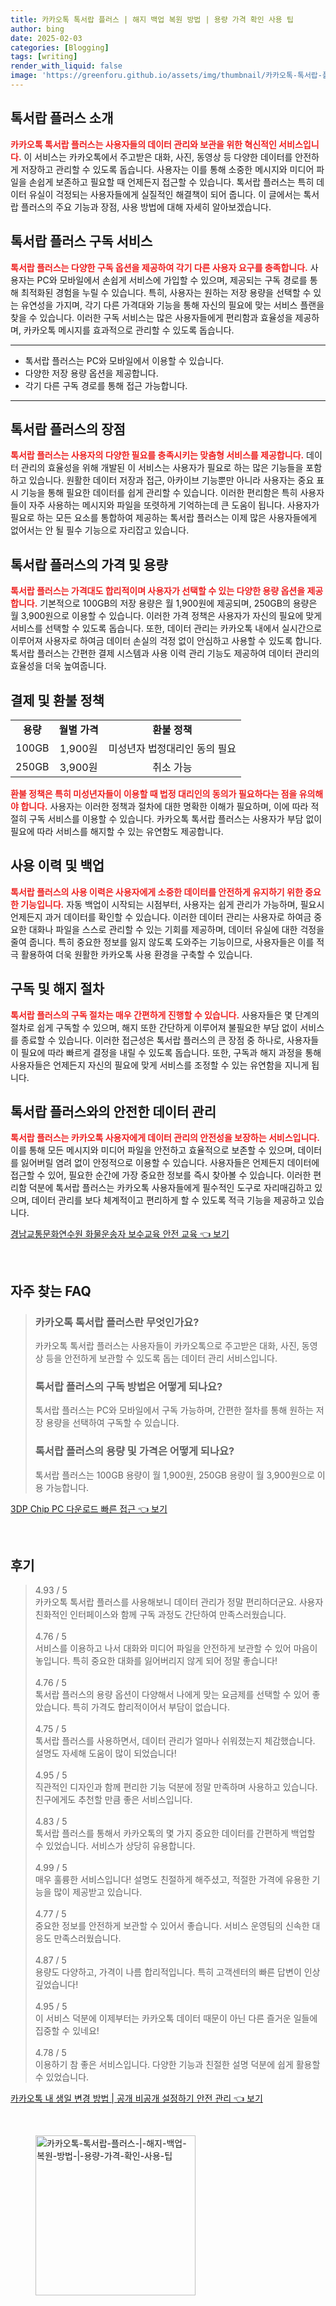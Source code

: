 ```yaml
---
title: 카카오톡 톡서랍 플러스 | 해지 백업 복원 방법 | 용량 가격 확인 사용 팁
author: bing
date: 2025-02-03
categories: [Blogging]
tags: [writing]
render_with_liquid: false
image: 'https://greenforu.github.io/assets/img/thumbnail/카카오톡-톡서랍-플러스-|-해지-백업-복원-방법-|-용량-가격-확인-사용-팁.webp'
---
```



<h2 id='톡서랍 플러스 소개'>톡서랍 플러스 소개</h2>

<p><b><span style="color: #ee2323;">카카오톡 톡서랍 플러스는 사용자들의 데이터 관리와 보관을 위한 혁신적인 서비스입니다.</span></b> 이 서비스는 카카오톡에서 주고받은 대화, 사진, 동영상 등 다양한 데이터를 안전하게 저장하고 관리할 수 있도록 돕습니다. 사용자는 이를 통해 소중한 메시지와 미디어 파일을 손쉽게 보존하고 필요할 때 언제든지 접근할 수 있습니다. 톡서랍 플러스는 특히 데이터 유실이 걱정되는 사용자들에게 실질적인 해결책이 되어 줍니다. 이 글에서는 톡서랍 플러스의 주요 기능과 장점, 사용 방법에 대해 자세히 알아보겠습니다.</p>

<h2 id='톡서랍 플러스 구독 서비스'>톡서랍 플러스 구독 서비스</h2>

<p><b><span style="color: #ee2323;">톡서랍 플러스는 다양한 구독 옵션을 제공하여 각기 다른 사용자 요구를 충족합니다.</span></b> 사용자는 PC와 모바일에서 손쉽게 서비스에 가입할 수 있으며, 제공되는 구독 경로를 통해 최적화된 경험을 누릴 수 있습니다. 특히, 사용자는 원하는 저장 용량을 선택할 수 있는 유연성을 가지며, 각기 다른 가격대와 기능을 통해 자신의 필요에 맞는 서비스 플랜을 찾을 수 있습니다. 이러한 구독 서비스는 많은 사용자들에게 편리함과 효율성을 제공하며, 카카오톡 메시지를 효과적으로 관리할 수 있도록 돕습니다.</p>

<hr />

<ul>
    <li>톡서랍 플러스는 PC와 모바일에서 이용할 수 있습니다.</li>
    <li>다양한 저장 용량 옵션을 제공합니다.</li>
    <li>각기 다른 구독 경로를 통해 접근 가능합니다.</li>
</ul>

<hr />

<h2 id='톡서랍 플러스의 장점'>톡서랍 플러스의 장점</h2>

<p><b><span style="color: #ee2323;">톡서랍 플러스는 사용자의 다양한 필요를 충족시키는 맞춤형 서비스를 제공합니다.</span></b> 데이터 관리의 효율성을 위해 개발된 이 서비스는 사용자가 필요로 하는 많은 기능들을 포함하고 있습니다. 원활한 데이터 저장과 접근, 아카이브 기능뿐만 아니라 사용자는 중요 표시 기능을 통해 필요한 데이터를 쉽게 관리할 수 있습니다. 이러한 편리함은 특히 사용자들이 자주 사용하는 메시지와 파일을 또렷하게 기억하는데 큰 도움이 됩니다. 사용자가 필요로 하는 모든 요소를 통합하여 제공하는 톡서랍 플러스는 이제 많은 사용자들에게 없어서는 안 될 필수 기능으로 자리잡고 있습니다.</p>

<h2 id='톡서랍 플러스의 가격 및 용량'>톡서랍 플러스의 가격 및 용량</h2>

<p><b><span style="color: #ee2323;">톡서랍 플러스는 가격대도 합리적이며 사용자가 선택할 수 있는 다양한 용량 옵션을 제공합니다.</span></b> 기본적으로 100GB의 저장 용량은 월 1,900원에 제공되며, 250GB의 용량은 월 3,900원으로 이용할 수 있습니다. 이러한 가격 정책은 사용자가 자신의 필요에 맞게 서비스를 선택할 수 있도록 돕습니다. 또한, 데이터 관리는 카카오톡 내에서 실시간으로 이루어져 사용자로 하여금 데이터 손실의 걱정 없이 안심하고 사용할 수 있도록 합니다. 톡서랍 플러스는 간편한 결제 시스템과 사용 이력 관리 기능도 제공하여 데이터 관리의 효율성을 더욱 높여줍니다.</p>

<h2 id='결제 및 환불 정책'>결제 및 환불 정책</h2>

<table>
    <tr>
        <td style="text-align: center; height: 17px;"><b>용량</b></td>
        <td style="text-align: center; height: 17px;"><b>월별 가격</b></td>
        <td style="text-align: center; height: 17px;"><b>환불 정책</b></td>
    </tr>
    <tr>
        <td style="text-align: center; height: 17px;">100GB</td>
        <td style="text-align: center; height: 17px;">1,900원</td>
        <td style="text-align: center; height: 17px;">미성년자 법정대리인 동의 필요</td>
    </tr>
    <tr>
        <td style="text-align: center; height: 17px;">250GB</td>
        <td style="text-align: center; height: 17px;">3,900원</td>
        <td style="text-align: center; height: 17px;">취소 가능</td>
    </tr>
</table>

<p><b><span style="color: #ee2323;">환불 정책은 특히 미성년자들이 이용할 때 법정 대리인의 동의가 필요하다는 점을 유의해야 합니다.</span></b> 사용자는 이러한 정책과 절차에 대한 명확한 이해가 필요하며, 이에 따라 적절히 구독 서비스를 이용할 수 있습니다. 카카오톡 톡서랍 플러스는 사용자가 부담 없이 필요에 따라 서비스를 해지할 수 있는 유연함도 제공합니다.</p>

<h2 id='사용 이력 및 백업'>사용 이력 및 백업</h2>

<p><b><span style="color: #ee2323;">톡서랍 플러스의 사용 이력은 사용자에게 소중한 데이터를 안전하게 유지하기 위한 중요한 기능입니다.</span></b> 자동 백업이 시작되는 시점부터, 사용자는 쉽게 관리가 가능하며, 필요시 언제든지 과거 데이터를 확인할 수 있습니다. 이러한 데이터 관리는 사용자로 하여금 중요한 대화나 파일을 스스로 관리할 수 있는 기회를 제공하며, 데이터 유실에 대한 걱정을 줄여 줍니다. 특히 중요한 정보를 잃지 않도록 도와주는 기능이므로, 사용자들은 이를 적극 활용하여 더욱 원활한 카카오톡 사용 환경을 구축할 수 있습니다.</p>

<h2 id='구독 및 해지 절차'>구독 및 해지 절차</h2>

<p><b><span style="color: #ee2323;">톡서랍 플러스의 구독 절차는 매우 간편하게 진행할 수 있습니다.</span></b> 사용자들은 몇 단계의 절차로 쉽게 구독할 수 있으며, 해지 또한 간단하게 이루어져 불필요한 부담 없이 서비스를 종료할 수 있습니다. 이러한 접근성은 톡서랍 플러스의 큰 장점 중 하나로, 사용자들이 필요에 따라 빠르게 결정을 내릴 수 있도록 돕습니다. 또한, 구독과 해지 과정을 통해 사용자들은 언제든지 자신의 필요에 맞게 서비스를 조정할 수 있는 유연함을 지니게 됩니다.</p>

<h2 id='톡서랍 플러스와의 안전한 데이터 관리'>톡서랍 플러스와의 안전한 데이터 관리</h2>

<p><b><span style="color: #ee2323;">톡서랍 플러스는 카카오톡 사용자에게 데이터 관리의 안전성을 보장하는 서비스입니다.</span></b> 이를 통해 모든 메시지와 미디어 파일을 안전하고 효율적으로 보존할 수 있으며, 데이터를 잃어버릴 염려 없이 안정적으로 이용할 수 있습니다. 사용자들은 언제든지 데이터에 접근할 수 있어, 필요한 순간에 가장 중요한 정보를 즉시 찾아볼 수 있습니다. 이러한 편리함 덕분에 톡서랍 플러스는 카카오톡 사용자들에게 필수적인 도구로 자리매김하고 있으며, 데이터 관리를 보다 체계적이고 편리하게 할 수 있도록 적극 기능을 제공하고 있습니다.</p>


<p><a class="click-button" title="경남교통문화연수원 화물운송자 보수교육 안전 교육" href="https://greenforu.github.io/posts/%EA%B2%BD%EB%82%A8%EA%B5%90%ED%86%B5%EB%AC%B8%ED%99%94%EC%97%B0%EC%88%98%EC%9B%90-%ED%99%94%EB%AC%BC%EC%9A%B4%EC%86%A1%EC%9E%90-%EB%B3%B4%EC%88%98%EA%B5%90%EC%9C%A1-%EC%95%88%EC%A0%84-%EA%B5%90%EC%9C%A1/" rel="dofollow">경남교통문화연수원 화물운송자 보수교육 안전 교육 👈 보기</a></p><br>
<h2 id='자주_찾는_FAQ'>자주 찾는 FAQ</h2>
<div itemscope="" itemtype="https://schema.org/FAQPage"> 
<blockquote> 
<div itemscope="" itemprop="mainEntity" itemtype="https://schema.org/Question"> 
<h3 itemprop="name">카카오톡 톡서랍 플러스란 무엇인가요?</h3> 
<div itemscope="" itemprop="acceptedAnswer" itemtype="https://schema.org/Answer"> 
<span itemprop="text"> 
<p>카카오톡 톡서랍 플러스는 사용자들이 카카오톡으로 주고받은 대화, 사진, 동영상 등을 안전하게 보관할 수 있도록 돕는 데이터 관리 서비스입니다.</p> 
</span> 
</div> 
</div> 
<div itemscope="" itemprop="mainEntity" itemtype="https://schema.org/Question"> 
<h3 itemprop="name">톡서랍 플러스의 구독 방법은 어떻게 되나요?</h3> 
<div itemscope="" itemprop="acceptedAnswer" itemtype="https://schema.org/Answer"> 
<span itemprop="text"> 
<p>톡서랍 플러스는 PC와 모바일에서 구독 가능하며, 간편한 절차를 통해 원하는 저장 용량을 선택하여 구독할 수 있습니다.</p> 
</span> 
</div> 
</div> 
<div itemscope="" itemprop="mainEntity" itemtype="https://schema.org/Question"> 
<h3 itemprop="name">톡서랍 플러스의 용량 및 가격은 어떻게 되나요?</h3> 
<div itemscope="" itemprop="acceptedAnswer" itemtype="https://schema.org/Answer"> 
<span itemprop="text"> 
<p>톡서랍 플러스는 100GB 용량이 월 1,900원, 250GB 용량이 월 3,900원으로 이용 가능합니다.</p> 
</span> 
</div> 
</div> 
</blockquote> 
</div>
<p><a class="click-button" title="3DP Chip PC 다운로드 빠른 접근" href="https://greenforu.github.io/posts/3DP-Chip-PC-%EB%8B%A4%EC%9A%B4%EB%A1%9C%EB%93%9C-%EB%B9%A0%EB%A5%B8-%EC%A0%91%EA%B7%BC/" rel="dofollow">3DP Chip PC 다운로드 빠른 접근 👈 보기</a></p><br>
<h2 id='후기'>후기</h2>
<div itemscope itemtype="https://schema.org/Product">
  <blockquote>
  <div itemprop="review" itemscope itemtype="https://schema.org/Review">
      <div itemprop="reviewRating" itemscope itemtype="https://schema.org/Rating"> <span itemprop="ratingValue">4.93</span> / <span itemprop="bestRating">5</span> </div>
      <span itemprop="reviewBody">카카오톡 톡서랍 플러스를 사용해보니 데이터 관리가 정말 편리하더군요. 사용자 친화적인 인터페이스와 함께 구독 과정도 간단하여 만족스러웠습니다.</span>
  </div>
  <br>
  <div itemprop="review" itemscope itemtype="https://schema.org/Review">
      <div itemprop="reviewRating" itemscope itemtype="https://schema.org/Rating"> <span itemprop="ratingValue">4.76</span> / <span itemprop="bestRating">5</span> </div>
      <span itemprop="reviewBody">서비스를 이용하고 나서 대화와 미디어 파일을 안전하게 보관할 수 있어 마음이 놓입니다. 특히 중요한 대화를 잃어버리지 않게 되어 정말 좋습니다!</span>
  </div>
  <br>
  <div itemprop="review" itemscope itemtype="https://schema.org/Review">
      <div itemprop="reviewRating" itemscope itemtype="https://schema.org/Rating"> <span itemprop="ratingValue">4.76</span> / <span itemprop="bestRating">5</span> </div>
      <span itemprop="reviewBody">톡서랍 플러스의 용량 옵션이 다양해서 나에게 맞는 요금제를 선택할 수 있어 좋았습니다. 특히 가격도 합리적이어서 부담이 없습니다.</span>
  </div>
  <br>
  <div itemprop="review" itemscope itemtype="https://schema.org/Review">
      <div itemprop="reviewRating" itemscope itemtype="https://schema.org/Rating"> <span itemprop="ratingValue">4.75</span> / <span itemprop="bestRating">5</span> </div>
      <span itemprop="reviewBody">톡서랍 플러스를 사용하면서, 데이터 관리가 얼마나 쉬워졌는지 체감했습니다. 설명도 자세해 도움이 많이 되었습니다!</span>
  </div>
  <br>
  <div itemprop="review" itemscope itemtype="https://schema.org/Review">
      <div itemprop="reviewRating" itemscope itemtype="https://schema.org/Rating"> <span itemprop="ratingValue">4.95</span> / <span itemprop="bestRating">5</span> </div>
      <span itemprop="reviewBody">직관적인 디자인과 함께 편리한 기능 덕분에 정말 만족하며 사용하고 있습니다. 친구에게도 추천할 만큼 좋은 서비스입니다.</span>
  </div>
  <br>
  <div itemprop="review" itemscope itemtype="https://schema.org/Review">
      <div itemprop="reviewRating" itemscope itemtype="https://schema.org/Rating"> <span itemprop="ratingValue">4.83</span> / <span itemprop="bestRating">5</span> </div>
      <span itemprop="reviewBody">톡서랍 플러스를 통해서 카카오톡의 몇 가지 중요한 데이터를 간편하게 백업할 수 있었습니다. 서비스가 상당히 유용합니다.</span>
  </div>
  <br>
  <div itemprop="review" itemscope itemtype="https://schema.org/Review">
      <div itemprop="reviewRating" itemscope itemtype="https://schema.org/Rating"> <span itemprop="ratingValue">4.99</span> / <span itemprop="bestRating">5</span> </div>
      <span itemprop="reviewBody">매우 훌륭한 서비스입니다! 설명도 친절하게 해주셨고, 적절한 가격에 유용한 기능을 많이 제공받고 있습니다.</span>
  </div>
  <br>
  <div itemprop="review" itemscope itemtype="https://schema.org/Review">
      <div itemprop="reviewRating" itemscope itemtype="https://schema.org/Rating"> <span itemprop="ratingValue">4.77</span> / <span itemprop="bestRating">5</span> </div>
      <span itemprop="reviewBody">중요한 정보를 안전하게 보관할 수 있어서 좋습니다. 서비스 운영팀의 신속한 대응도 만족스러웠습니다.</span>
  </div>
  <br>
  <div itemprop="review" itemscope itemtype="https://schema.org/Review">
      <div itemprop="reviewRating" itemscope itemtype="https://schema.org/Rating"> <span itemprop="ratingValue">4.87</span> / <span itemprop="bestRating">5</span> </div>
      <span itemprop="reviewBody">용량도 다양하고, 가격이 나름 합리적입니다. 특히 고객센터의 빠른 답변이 인상 깊었습니다!</span>
  </div>
  <br>
  <div itemprop="review" itemscope itemtype="https://schema.org/Review">
      <div itemprop="reviewRating" itemscope itemtype="https://schema.org/Rating"> <span itemprop="ratingValue">4.95</span> / <span itemprop="bestRating">5</span> </div>
      <span itemprop="reviewBody">이 서비스 덕분에 이제부터는 카카오톡 데이터 때문이 아닌 다른 즐거운 일들에 집중할 수 있네요!</span>
  </div>
  <br>
  <div itemprop="review" itemscope itemtype="https://schema.org/Review">
      <div itemprop="reviewRating" itemscope itemtype="https://schema.org/Rating"> <span itemprop="ratingValue">4.78</span> / <span itemprop="bestRating">5</span> </div>
      <span itemprop="reviewBody">이용하기 참 좋은 서비스입니다. 다양한 기능과 친절한 설명 덕분에 쉽게 활용할 수 있었습니다.</span>
  </div>
  </blockquote>
</div>
<p><a class="click-button" title="카카오톡 내 생일 변경 방법 | 공개 비공개 설정하기 안전 관리" href="https://greenforu.github.io/posts/%EC%B9%B4%EC%B9%B4%EC%98%A4%ED%86%A1-%EB%82%B4-%EC%83%9D%EC%9D%BC-%EB%B3%80%EA%B2%BD-%EB%B0%A9%EB%B2%95-%EA%B3%B5%EA%B0%9C-%EB%B9%84%EA%B3%B5%EA%B0%9C-%EC%84%A4%EC%A0%95%ED%95%98%EA%B8%B0-%EC%95%88%EC%A0%84-%EA%B4%80%EB%A6%AC/" rel="dofollow">카카오톡 내 생일 변경 방법 | 공개 비공개 설정하기 안전 관리 👈 보기</a></p><br>
<figure class="image"><img src="https://greenforu.github.io/assets/img/thumbnail/카카오톡-톡서랍-플러스-|-해지-백업-복원-방법-|-용량-가격-확인-사용-팁.webp" alt="카카오톡-톡서랍-플러스-|-해지-백업-복원-방법-|-용량-가격-확인-사용-팁" width="256" height="256"></figure>